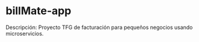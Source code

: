 # billMate-app
Descripción: Proyecto TFG de facturación para pequeños negocios usando microservicios.
